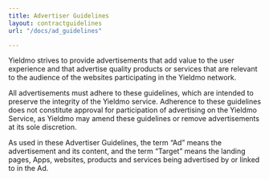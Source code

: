```yaml
---
title: Advertiser Guidelines
layout: contractguidelines
url: "/docs/ad_guidelines"

---
```


Yieldmo strives to provide advertisements that add value to the user experience and that advertise quality products or services that are relevant to the audience of the websites participating in the Yieldmo network.

All advertisements must adhere to these guidelines, which are intended to preserve the integrity of the Yieldmo service. Adherence to these guidelines does not constitute approval for participation of advertising on the Yieldmo Service, as Yieldmo may amend these guidelines or remove advertisements at its sole discretion.

As used in these Advertiser Guidelines, the term “Ad” means the advertisement and its content, and the term “Target” means the landing pages, Apps, websites, products and services being advertised by or linked to in the Ad.
